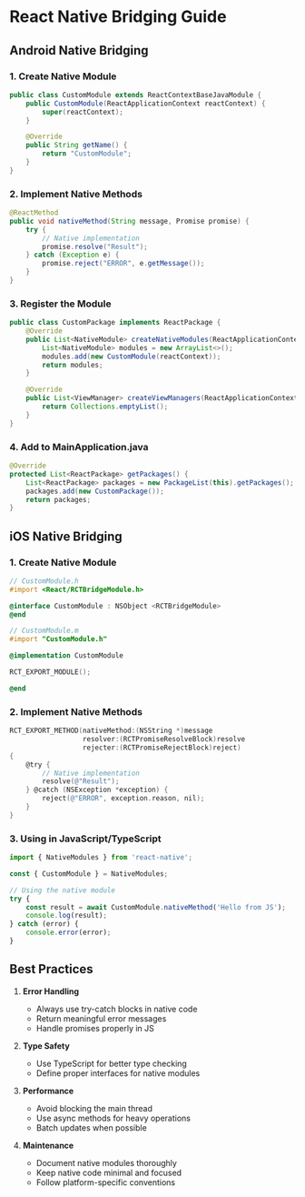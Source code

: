# React Native Bridging Guide

## Android Native Bridging

### 1. Create Native Module
```java
public class CustomModule extends ReactContextBaseJavaModule {
    public CustomModule(ReactApplicationContext reactContext) {
        super(reactContext);
    }

    @Override
    public String getName() {
        return "CustomModule";
    }
}
```

### 2. Implement Native Methods
```java
@ReactMethod
public void nativeMethod(String message, Promise promise) {
    try {
        // Native implementation
        promise.resolve("Result");
    } catch (Exception e) {
        promise.reject("ERROR", e.getMessage());
    }
}
```

### 3. Register the Module
```java
public class CustomPackage implements ReactPackage {
    @Override
    public List<NativeModule> createNativeModules(ReactApplicationContext reactContext) {
        List<NativeModule> modules = new ArrayList<>();
        modules.add(new CustomModule(reactContext));
        return modules;
    }

    @Override
    public List<ViewManager> createViewManagers(ReactApplicationContext reactContext) {
        return Collections.emptyList();
    }
}
```

### 4. Add to MainApplication.java
```java
@Override
protected List<ReactPackage> getPackages() {
    List<ReactPackage> packages = new PackageList(this).getPackages();
    packages.add(new CustomPackage());
    return packages;
}
```

## iOS Native Bridging

### 1. Create Native Module
```objective-c
// CustomModule.h
#import <React/RCTBridgeModule.h>

@interface CustomModule : NSObject <RCTBridgeModule>
@end

// CustomModule.m
#import "CustomModule.h"

@implementation CustomModule

RCT_EXPORT_MODULE();

@end
```

### 2. Implement Native Methods
```objective-c
RCT_EXPORT_METHOD(nativeMethod:(NSString *)message
                  resolver:(RCTPromiseResolveBlock)resolve
                  rejecter:(RCTPromiseRejectBlock)reject)
{
    @try {
        // Native implementation
        resolve(@"Result");
    } @catch (NSException *exception) {
        reject(@"ERROR", exception.reason, nil);
    }
}
```

### 3. Using in JavaScript/TypeScript
```typescript
import { NativeModules } from 'react-native';

const { CustomModule } = NativeModules;

// Using the native module
try {
    const result = await CustomModule.nativeMethod('Hello from JS');
    console.log(result);
} catch (error) {
    console.error(error);
}
```

## Best Practices

1. **Error Handling**
   - Always use try-catch blocks in native code
   - Return meaningful error messages
   - Handle promises properly in JS

2. **Type Safety**
   - Use TypeScript for better type checking
   - Define proper interfaces for native modules

3. **Performance**
   - Avoid blocking the main thread
   - Use async methods for heavy operations
   - Batch updates when possible

4. **Maintenance**
   - Document native modules thoroughly
   - Keep native code minimal and focused
   - Follow platform-specific conventions